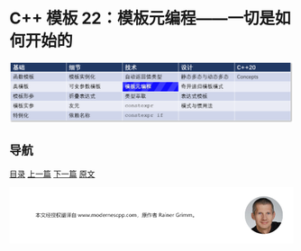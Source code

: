 # C++ 模板 22：模板元编程——一切是如何开始的

![模板元编程](img/模板元编程.png)

## 导航

[目录](目录.md)	[上一篇](21.md)	[下一篇](23.md)	[原文](http://www.modernescpp.com/index.php/template-metaprogramming-a-introduction)

![](./img/tail.png)